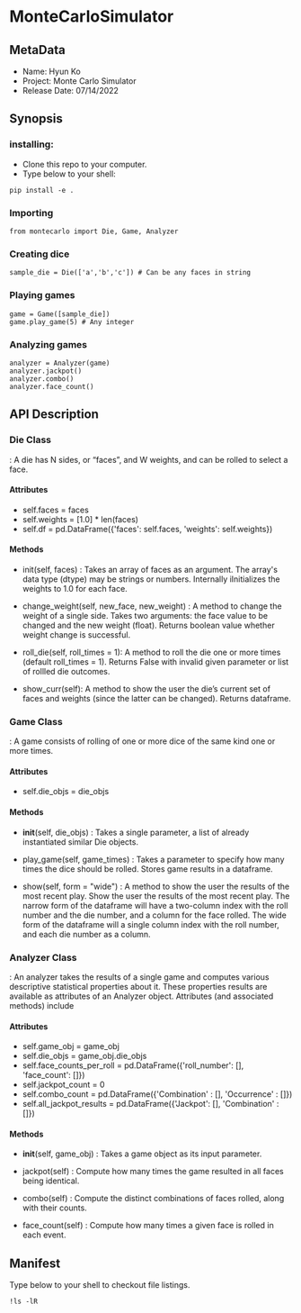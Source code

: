 # MonteCarloSimulator

## MetaData 
- Name: Hyun Ko
- Project: Monte Carlo Simulator
- Release Date: 07/14/2022
    
    
## Synopsis
### installing:
- Clone this repo to your computer.
- Type below to your shell:
```
pip install -e .
```

### Importing
```
from montecarlo import Die, Game, Analyzer
```

### Creating dice
```
sample_die = Die(['a','b','c']) # Can be any faces in string
```

### Playing games
```
game = Game([sample_die])
game.play_game(5) # Any integer 
```

### Analyzing games
```
analyzer = Analyzer(game)
analyzer.jackpot()
analyzer.combo()
analyzer.face_count()
```

## API Description

### Die Class
: A die has N sides, or “faces”, and W weights, and can be rolled to select a face. 

#### Attributes
- self.faces = faces
- self.weights = [1.0] * len(faces)
- self.df = pd.DataFrame({'faces': self.faces, 'weights': self.weights})

#### Methods
- init(self, faces)
: Takes an array of faces as an argument. The array's data type (dtype) may be strings or numbers. Internally iInitializes the weights to 1.0 for each face.
    
- change_weight(self, new_face, new_weight)
: A method to change the weight of a single side. Takes two arguments: the face value to be changed and the new weight (float). Returns boolean value whether weight change is successful.
    
- roll_die(self, roll_times = 1): A method to roll the die one or more times (default roll_times = 1). Returns False with invalid given parameter or list of rollled die outcomes.
    
- show_curr(self): A method to show the user the die’s current set of faces and weights (since the latter can be changed). Returns dataframe.
    
    

### Game Class
: A game consists of rolling of one or more dice of the same kind one or more times. 

#### Attributes
- self.die_objs = die_objs
    
#### Methods
- __init__(self, die_objs)
: Takes a single parameter, a list of already instantiated similar Die objects.
    
- play_game(self, game_times)
: Takes a parameter to specify how many times the dice should be rolled. Stores game results in a dataframe.
    
- show(self, form = "wide")
: A method to show the user the results of the most recent play. Show the user the results of the most recent play. The narrow form of the dataframe will have a two-column index with the roll number and the die number, and a column for the face rolled. The wide form of the dataframe will a single column index with the roll number, and each die number as a column.
    

    
### Analyzer Class
: An analyzer takes the results of a single game and computes various descriptive statistical properties about it. These properties results are available as attributes of an Analyzer object. Attributes (and associated methods) include
    
#### Attributes
- self.game_obj = game_obj
- self.die_objs = game_obj.die_objs
- self.face_counts_per_roll = pd.DataFrame({'roll_number': [], 'face_count': []}) 
- self.jackpot_count = 0 
- self.combo_count = pd.DataFrame({'Combination' : [], 'Occurrence' : []})
- self.all_jackpot_results = pd.DataFrame({'Jackpot': [], 'Combination' : []})
    
    
#### Methods
- __init__(self, game_obj)
: Takes a game object as its input parameter. 
    
- jackpot(self)
: Compute how many times the game resulted in all faces being identical.
    
- combo(self)
: Compute the distinct combinations of faces rolled, along with their counts.
    
- face_count(self)
: Compute how many times a given face is rolled in each event.
    
    
    
    
## Manifest
Type below to your shell to checkout file listings.
```
!ls -lR    
```

    
